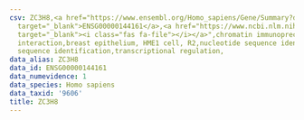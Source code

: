 ```yaml
---
csv: ZC3H8,<a href="https://www.ensembl.org/Homo_sapiens/Gene/Summary?db=core;g=ENSG00000144161"
  target="_blank">ENSG00000144161</a>,<a href="https://www.ncbi.nlm.nih.gov/pubmed/22863008"
  target="_blank"><i class="fas fa-file"></i></a>",chromatin immunoprecipitation assay,direct
  interaction,breast epithelium, HME1 cell, R2,nucleotide sequence identification,nucleotide
  sequence identification,transcriptional regulation,
data_alias: ZC3H8
data_id: ENSG00000144161
data_numevidence: 1
data_species: Homo sapiens
data_taxid: '9606'
title: ZC3H8
---
```

